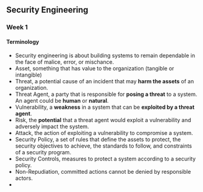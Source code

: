 ## Security Engineering

### Week 1
#### Terminology
- Security engineering is about building systems to remain dependable in the face of malice, error, or mischance.
- Asset, something that has value to the organization (tangible or intangible)
- Threat, a potential cause of an incident that may **harm the assets** of an organization.
- Threat Agent, a party that is responsible for **posing a threat** to a system. An agent could be **human** or **natural**.
- Vulnerability, a **weakness** in a system that can be **exploited by a threat agent**.
- Risk, the **potential** that a threat agent would exploit a vulnerability and adversely impact the system.
- Attack, the action of exploiting a vulnerability to compromise a system.
- Security Policy, a set of rules that define the assets to protect, the security objectives to achieve, the standards to follow, and constraints of a security program.
- Security Controls, measures to protect a system according to a security policy.
- Non-Repudiation, committed actions cannot be denied by responsible actors.
- 